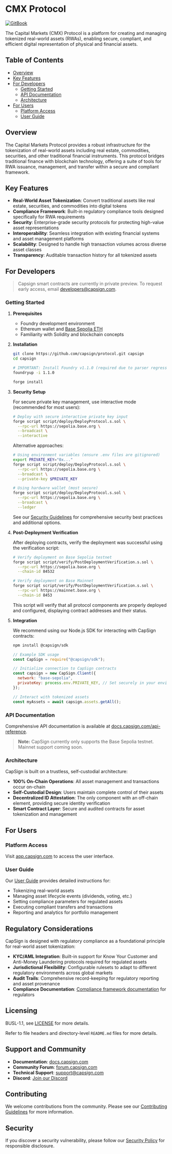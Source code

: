 # CMX Protocol

[![GitBook](https://img.shields.io/static/v1?message=Documented%20on%20GitBook&logo=gitbook&logoColor=ffffff&label=%20&labelColor=5c5c5c&color=3F89A1)](https://docs.capsign.com)

The Capital Markets (CMX) Protocol is a platform for creating and managing tokenized real-world assets (RWAs), enabling secure, compliant, and efficient digital representation of physical and financial assets.

## Table of Contents

- [Overview](#overview)
- [Key Features](#key-features)
- [For Developers](#for-developers)
  - [Getting Started](#getting-started)
  - [API Documentation](#api-documentation)
  - [Architecture](#architecture)
- [For Users](#for-users)
  - [Platform Access](#platform-access)
  - [User Guide](#user-guide)

## Overview

The Capital Markets Protocol provides a robust infrastructure for the tokenization of real-world assets including real estate, commodities, securities, and other traditional financial instruments. This protocol bridges traditional finance with blockchain technology, offering a suite of tools for RWA issuance, management, and transfer within a secure and compliant framework.

## Key Features

- **Real-World Asset Tokenization**: Convert traditional assets like real estate, securities, and commodities into digital tokens
- **Compliance Framework**: Built-in regulatory compliance tools designed specifically for RWA requirements
- **Security**: Enterprise-grade security protocols for protecting high-value asset representations
- **Interoperability**: Seamless integration with existing financial systems and asset management platforms
- **Scalability**: Designed to handle high transaction volumes across diverse asset classes
- **Transparency**: Auditable transaction history for all tokenized assets

## For Developers

> Capsign smart contracts are currently in private preview. To request early access, email developers@capsign.com.

### Getting Started

1. **Prerequisites**

   - Foundry development environment
   - Ethereum wallet and [Base Sepolia ETH](https://docs.base.org/chain/network-faucets)
   - Familiarity with Solidity and blockchain concepts

2. **Installation**

   ```bash
   git clone https://github.com/capsign/protocol.git capsign
   cd capsign

   # IMPORTANT: Install Foundry v1.1.0 (required due to parser regression in v1.2.3+)
   foundryup -i 1.1.0

   forge install
   ```

3. **Security Setup**

   For secure private key management, use interactive mode (recommended for most users):

   ```bash
   # Deploy with secure interactive private key input
   forge script script/deploy/DeployProtocol.s.sol \
     --rpc-url https://sepolia.base.org \
     --broadcast \
     --interactive
   ```

   Alternative approaches:

   ```bash
   # Using environment variables (ensure .env files are gitignored)
   export PRIVATE_KEY="0x..."
   forge script script/deploy/DeployProtocol.s.sol \
     --rpc-url https://sepolia.base.org \
     --broadcast \
     --private-key $PRIVATE_KEY

   # Using hardware wallet (most secure)
   forge script script/deploy/DeployProtocol.s.sol \
     --rpc-url https://sepolia.base.org \
     --broadcast \
     --ledger
   ```

   See our [Security Guidelines](SECURITY.md) for comprehensive security best practices and additional options.

4. **Post-Deployment Verification**

   After deploying contracts, verify the deployment was successful using the verification script:

   ```bash
   # Verify deployment on Base Sepolia testnet
   forge script script/verify/PostDeploymentVerification.s.sol \
     --rpc-url https://sepolia.base.org \
     --chain-id 84532

   # Verify deployment on Base Mainnet
   forge script script/verify/PostDeploymentVerification.s.sol \
     --rpc-url https://mainnet.base.org \
     --chain-id 8453
   ```

   This script will verify that all protocol components are properly deployed and configured, displaying contract addresses and their status.

5. **Integration**

   We recommend using our Node.js SDK for interacting with CapSign contracts:

   ```bash
   npm install @capsign/sdk
   ```

   ```javascript
   // Example SDK usage
   const CapSign = require("@capsign/sdk");

   // Initialize connection to CapSign contracts
   const capsign = new CapSign.Client({
     network: "base-sepolia",
     privateKey: process.env.PRIVATE_KEY, // Set securely in your environment
   });

   // Interact with tokenized assets
   const myAssets = await capsign.assets.getAll();
   ```

### API Documentation

Comprehensive API documentation is available at [docs.capsign.com/api-reference](https://docs.capsign.com/api-reference).

> **Note:** CapSign currently only supports the Base Sepolia testnet. Mainnet support coming soon.

### Architecture

CapSign is built on a trustless, self-custodial architecture:

- **100% On-Chain Operations**: All asset management and transactions occur on-chain
- **Self-Custodial Design**: Users maintain complete control of their assets
- **Decentralized ID Attestation**: The only component with an off-chain element, providing secure identity verification
- **Smart Contract Layer**: Secure and audited contracts for asset tokenization and management

## For Users

### Platform Access

Visit [app.capsign.com](https://app.capsign.com) to access the user interface.

### User Guide

Our [User Guide](https://docs.capsign.com/guides) provides detailed instructions for:

- Tokenizing real-world assets
- Managing asset lifecycle events (dividends, voting, etc.)
- Setting compliance parameters for regulated assets
- Executing compliant transfers and transactions
- Reporting and analytics for portfolio management

## Regulatory Considerations

CapSign is designed with regulatory compliance as a foundational principle for real-world asset tokenization:

- **KYC/AML Integration**: Built-in support for Know Your Customer and Anti-Money Laundering protocols required for regulated assets
- **Jurisdictional Flexibility**: Configurable rulesets to adapt to different regulatory environments across global markets
- **Audit Trails**: Comprehensive record-keeping for regulatory reporting and asset provenance
- **Compliance Documentation**: [Compliance framework documentation](https://docs.capsign.com/compliance) for regulators

## Licensing

BUSL-1.1, see [LICENSE](./LICENSE.md) for more details.

Refer to file headers and directory-level `README.md` files for more details.

## Support and Community

- **Documentation**: [docs.capsign.com](https://docs.capsign.com)
- **Community Forum**: [forum.capsign.com](https://forum.capsign.com)
- **Technical Support**: [support@capsign.com](mailto:support@capsign.com)
- **Discord**: [Join our Discord](https://discord.gg/gSmnZ9wmNv)

## Contributing

We welcome contributions from the community. Please see our [Contributing Guidelines](CONTRIBUTING.md) for more information.

## Security

If you discover a security vulnerability, please follow our [Security Policy](SECURITY.md) for responsible disclosure.
